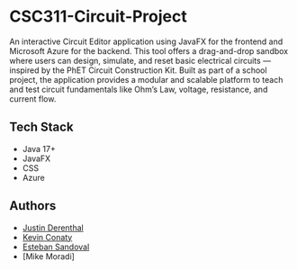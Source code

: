 # CSC311-Circuit-Project
An interactive Circuit Editor application using JavaFX for the frontend and Microsoft Azure for the backend. This tool offers a drag-and-drop sandbox where users can design, simulate, and reset basic electrical circuits — inspired by the PhET Circuit Construction Kit. Built as part of a school project, the application provides a modular and scalable platform to teach and test circuit fundamentals like Ohm’s Law, voltage, resistance, and current flow.

## Tech Stack
* Java 17+
* JavaFX
* CSS
* Azure

## Authors 
* [Justin Derenthal](https://github.com/JderenthalCS)
* [Kevin Conaty](https://github.com/kkconaty23)
* [Esteban Sandoval](https://github.com/SandalCodez)
* [Mike Moradi]
